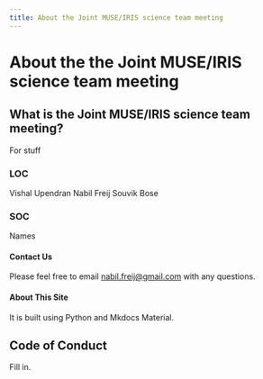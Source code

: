 ```yaml
---
title: About the Joint MUSE/IRIS science team meeting
---
```

# About the the Joint MUSE/IRIS science team meeting

## What is the Joint MUSE/IRIS science team meeting?

For stuff

### LOC
Vishal Upendran
Nabil Freij
Souvik Bose

### SOC

Names

#### Contact Us

Please feel free to email [nabil.freij@gmail.com](mailto:nabil.freij@gmail.com) with any questions.

#### About This Site

It is built using Python and Mkdocs Material.

## Code of Conduct

Fill in.
